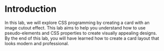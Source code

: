 # Introduction

In this lab, we will explore CSS programming by creating a card with an image cutout effect. This lab aims to help you understand how to use pseudo-elements and CSS properties to create visually appealing designs. By the end of this lab, you will have learned how to create a card layout that looks modern and professional.
